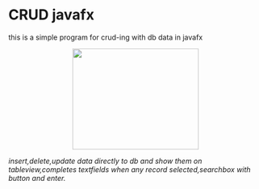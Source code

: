 # CRUD javafx

this is a simple program for crud-ing with db data in javafx

 <p align="center">  
    <img src="https://media1.giphy.com/media/S9FJA7deHiwVv9u7hf/giphy.gif" width="250" height="200" />
 </p>


*insert,delete,update data directly to db and show them on tableview,completes textfields when any record selected,searchbox with button and enter.*
